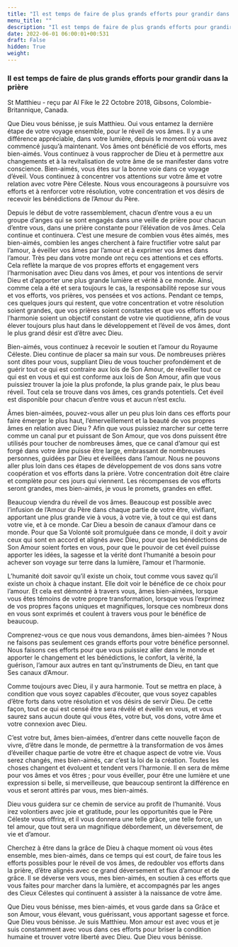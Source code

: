 ```yaml
---
title: "Il est temps de faire de plus grands efforts pour grandir dans la prière"
menu_title: ""
description: "Il est temps de faire de plus grands efforts pour grandir dans la prière"
date: 2022-06-01 06:00:01+00:531
draft: False
hidden: True
weight:
---
```

### Il est temps de faire de plus grands efforts pour grandir dans la prière

St Matthieu - reçu par Al Fike le 22 Octobre 2018, Gibsons, Colombie-Britannique, Canada.

Que Dieu vous bénisse, je suis Matthieu. Oui vous entamez la dernière étape de votre voyage ensemble, pour le réveil de vos âmes. Il y a une différence appréciable, dans votre lumière, depuis le moment où vous avez commencé jusqu’à maintenant. Vos âmes ont bénéficié de vos efforts, mes bien-aimés. Vous continuez à vous rapprocher de Dieu et à permettre aux changements et à la revitalisation de votre âme de se manifester dans votre conscience. Bien-aimés, vous êtes sur la bonne voie dans ce voyage d’éveil. Vous continuez à concentrer vos attentions sur votre âme et votre relation avec votre Père Céleste. Nous vous encourageons à poursuivre vos efforts et à renforcer votre résolution, votre concentration et vos désirs de recevoir les bénédictions de l’Amour du Père.

Depuis le début de votre rassemblement, chacun d’entre vous a eu un groupe d’anges qui se sont engagés dans une veille de prière pour chacun d’entre vous, dans une prière constante pour l’élévation de vos âmes. Cela continue et continuera. C’est une mesure de combien vous êtes aimés, mes bien-aimés, combien les anges cherchent à faire fructifier votre salut par l’amour, à éveiller vos âmes par l’amour et à exprimer vos âmes dans l’amour. Très peu dans votre monde ont reçu ces attentions et ces efforts. Cela reflète la marque de vos propres efforts et engagement vers l’harmonisation avec Dieu dans vos âmes, et pour vos intentions de servir Dieu et d’apporter une plus grande lumière et vérité à ce monde. Ainsi, comme cela a été et sera toujours le cas, la responsabilité repose sur vous et vos efforts, vos prières, vos pensées et vos actions. Pendant ce temps, ces quelques jours qui restent, que votre concentration et votre résolution soient grandes, que vos prières soient constantes et que vos efforts pour l’harmonie soient un objectif constant de votre vie quotidienne, afin de vous élever toujours plus haut dans le développement et l’éveil de vos âmes, dont le plus grand désir est d’être avec Dieu.

Bien-aimés, vous continuez à recevoir le soutien et l’amour du Royaume Céleste. Dieu continue de placer sa main sur vous. De nombreuses prières sont dites pour vous, suppliant Dieu de vous toucher profondément et de guérir tout ce qui est contraire aux lois de Son Amour, de réveiller tout ce qui est en vous et qui est conforme aux lois de Son Amour, afin que vous puissiez trouver la joie la plus profonde, la plus grande paix, le plus beau réveil. Tout cela se trouve dans vos âmes, ces grands potentiels. Cet éveil est disponible pour chacun d’entre vous et aucun n’est exclu.

Âmes bien-aimées, pouvez-vous aller un peu plus loin dans ces efforts pour faire émerger le plus haut, l’émerveillement et la beauté de vos propres âmes en relation avec Dieu ? Afin que vous puissiez marcher sur cette terre comme un canal pur et puissant de Son Amour, que vos dons puissent être utilisés pour toucher de nombreuses âmes, que ce canal d’amour qui est forgé dans votre âme puisse être large, embrassant de nombreuses personnes, guidées par Dieu et éveillées dans l’amour. Nous ne pouvons aller plus loin dans ces étapes de développement de vos dons sans votre coopération et vos efforts dans la prière. Votre concentration doit être claire et complète pour ces jours qui viennent. Les récompenses de vos efforts seront grandes, mes bien-aimés, je vous le promets, grandes en effet.

Beaucoup viendra du réveil de vos âmes. Beaucoup est possible avec l’infusion de l’Amour du Père dans chaque partie de votre être, vivifiant, apportant une plus grande vie à vous, à votre vie, à tout ce qui est dans votre vie, et à ce monde. Car Dieu a besoin de canaux d’amour dans ce monde. Pour que Sa Volonté soit promulguée dans ce monde, il doit y avoir ceux qui sont en accord et alignés avec Dieu, pour que les bénédictions de Son Amour soient fortes en vous, pour que le pouvoir de cet éveil puisse apporter les idées, la sagesse et la vérité dont l’humanité a besoin pour achever son voyage sur terre dans la lumière, l’amour et l’harmonie.

L’humanité doit savoir qu’il existe un choix, tout comme vous savez qu’il existe un choix à chaque instant. Elle doit voir le bénéfice de ce choix pour l’amour. Et cela est démontré à travers vous, âmes bien-aimées, lorsque vous êtes témoins de votre propre transformation, lorsque vous l’exprimez de vos propres façons uniques et magnifiques, lorsque ces nombreux dons en vous sont exprimés et coulent à travers vous pour le bénéfice de beaucoup.

Comprenez-vous ce que nous vous demandons, âmes bien-aimées ? Nous ne faisons pas seulement ces grands efforts pour votre bénéfice personnel. Nous faisons ces efforts pour que vous puissiez aller dans le monde et apporter le changement et les bénédictions, le confort, la vérité, la guérison, l’amour aux autres en tant qu’instruments de Dieu, en tant que Ses canaux d’Amour.

Comme toujours avec Dieu, il y aura harmonie. Tout se mettra en place, à condition que vous soyez capables d’écouter, que vous soyez capables d’être forts dans votre résolution et vos désirs de servir Dieu. De cette façon, tout ce qui est censé être sera révélé et éveillé en vous, et vous saurez sans aucun doute qui vous êtes, votre but, vos dons, votre âme et votre connexion avec Dieu.

C’est votre but, âmes bien-aimées, d’entrer dans cette nouvelle façon de vivre, d’être dans le monde, de permettre à la transformation de vos âmes d’éveiller chaque partie de votre être et chaque aspect de votre vie. Vous serez changés, mes bien-aimés, car c’est la loi de la création. Toutes les choses changent et évoluent et tendent vers l’harmonie. Il en sera de même pour vos âmes et vos êtres ; pour vous éveiller, pour être une lumière et une expression si belle, si merveilleuse, que beaucoup sentiront la différence en vous et seront attirés par vous, mes bien-aimés.

Dieu vous guidera sur ce chemin de service au profit de l’humanité. Vous irez volontiers avec joie et gratitude, pour les opportunités que le Père Céleste vous offrira, et il vous donnera une telle grâce, une telle force, un tel amour, que tout sera un magnifique débordement, un déversement, de vie et d’amour.

Cherchez à être dans la grâce de Dieu à chaque moment où vous êtes ensemble, mes bien-aimés, dans ce temps qui est court, de faire tous les efforts possibles pour le réveil de vos âmes, de redoubler vos efforts dans la prière, d’être alignés avec ce grand déversement et flux d’amour et de grâce. Il se déverse vers vous, mes bien-aimés, en soutien à ces efforts que vous faites pour marcher dans la lumière, et accompagnés par les anges des Cieux Célestes qui continuent à assister à la naissance de votre âme.

Que Dieu vous bénisse, mes bien-aimés, et vous garde dans sa Grâce et son Amour, vous élevant, vous guérissant, vous apportant sagesse et force. Que Dieu vous bénisse. Je suis Matthieu. Mon amour est avec vous et je suis constamment avec vous dans ces efforts pour briser la condition humaine et trouver votre liberté avec Dieu. Que Dieu vous bénisse.
